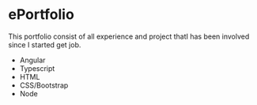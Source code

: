 # ePortfolio

This portfolio consist of all experience and project thatI has been involved since I started get job.

  - Angular
  - Typescript
  - HTML
  - CSS/Bootstrap
  - Node
 
